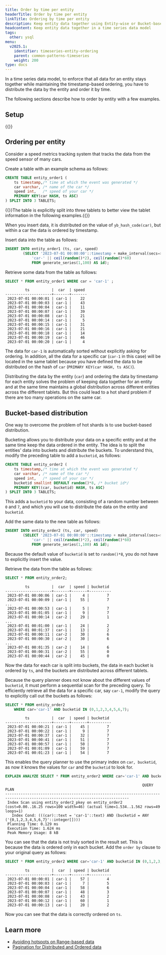 ```yaml
---
title: Order by time per entity
headerTitle: Order by time per entity
linkTitle: Ordering by time per entity
description: Keep entity data together using Entity-wise or Bucket-based ordering
headcontent: Keep entity data together in a time series data model
tags:
  other: ysql
menu:
  v2025.1:
    identifier: timeseries-entity-ordering
    parent: common-patterns-timeseries
    weight: 200
type: docs
---
```


In a time series data model, to enforce that all data for an entity stays together while maintaining the timestamp-based ordering, you have to distribute the data by the entity and order it by time.

The following sections describe how to order by entity with a few examples.

## Setup

{{<explore-setup-multinode-new>}}

## Ordering per entity

Consider a speed metrics tracking system that tracks the data from the speed sensor of many cars.

Create a table with an example schema as follows:

```sql
CREATE TABLE entity_order1 (
    ts timestamp,/* time at which the event was generated */
    car varchar, /* name of the car */
    speed int,   /* speed of your car */
    PRIMARY KEY(car HASH, ts ASC)
) SPLIT INTO 3 TABLETS;
```

{{<note>}}The table is explicitly split into three tablets to better view the tablet information in the following examples.{{</note>}}

When you insert data, it is distributed on the value of `yb_hash_code(car)`, but within a car the data is ordered by timestamp.

Insert data into the table as follows:

```sql
INSERT INTO entity_order1 (ts, car, speed)
        (SELECT '2023-07-01 00:00:00'::timestamp + make_interval(secs=>id),
            'car-' || ceil(random()*2), ceil(random()*60)
            FROM generate_series(1,100) AS id);
```

Retrieve some data from the table as follows:

```sql
SELECT * FROM entity_order1 WHERE car = 'car-1' ;
```

```output
         ts          |  car  | speed
---------------------+-------+-------
 2023-07-01 00:00:01 | car-1 |    22
 2023-07-01 00:00:03 | car-1 |    43
 2023-07-01 00:00:04 | car-1 |    11
 2023-07-01 00:00:07 | car-1 |    39
 2023-07-01 00:00:08 | car-1 |    21
 2023-07-01 00:00:14 | car-1 |     5
 2023-07-01 00:00:15 | car-1 |    31
 2023-07-01 00:00:16 | car-1 |    21
 2023-07-01 00:00:18 | car-1 |    14
 2023-07-01 00:00:19 | car-1 |    46
 2023-07-01 00:00:20 | car-1 |     4
```

The data for `car-1` is automatically sorted without explicitly asking for ordering. In addition, all the data for a specific car (`car-1` in this case) will be located in the same tablet because you have defined the data to be distributed on the hash of `car` (`PRIMARY KEY(car HASH, ts ASC)`).

Distributing the data by the entity (`car`) and ordering the data by timestamp for each entity solves the problem of keeping data together for an entity and at the same time maintains a global distribution across different entities across the different tablets. But this could lead to a hot shard problem if there are too many operations on the same car.

## Bucket-based distribution

One way to overcome the problem of hot shards is to use bucket-based distribution.

Bucketing allows you to distribute your data on a specific entity and at the same time keep the data ordered in the entity. The idea is to split the entities' data into buckets and distribute the buckets. To understand this, modify the preceding table to add a `bucketid`, as follows:

```sql
CREATE TABLE entity_order2 (
    ts timestamp,/* time at which the event was generated */
    car varchar, /* name of the car */
    speed int,   /* speed of your car */
    bucketid smallint DEFAULT random()*8, /* bucket id*/
    PRIMARY KEY((car, bucketid) HASH, ts ASC)
) SPLIT INTO 3 TABLETS;
```

This adds a `bucketid` to your data, consisting of a random number between `0` and `7`, and which you will use to distribute the data on the entity and `bucketid`.

Add the same data to the new table as follows:

```sql
INSERT INTO entity_order2 (ts, car, speed)
        (SELECT '2023-07-01 00:00:00'::timestamp + make_interval(secs=>id),
            'car-' || ceil(random()*2), ceil(random()*60)
            FROM generate_series(1,100) AS id);
```

Because the default value of `bucketid` is set to `random()*8`, you do not have to explicitly insert the value.

Retrieve the data from the table as follows:

```sql
SELECT * FROM entity_order2;
```

```output
         ts          |  car  | speed | bucketid
---------------------+-------+-------+----------
 2023-07-01 00:00:06 | car-1 |     4 |        7
 2023-07-01 00:00:09 | car-1 |    55 |        7
...
 2023-07-01 00:00:53 | car-1 |     5 |        7
 2023-07-01 00:01:05 | car-1 |     9 |        7
 2023-07-01 00:00:14 | car-2 |    29 |        1
...
 2023-07-01 00:01:00 | car-1 |    24 |        2
 2023-07-01 00:01:37 | car-1 |    13 |        2
 2023-07-01 00:00:11 | car-2 |    30 |        6
 2023-07-01 00:00:30 | car-2 |    30 |        6
...
 2023-07-01 00:01:35 | car-2 |    14 |        6
 2023-07-01 00:00:31 | car-2 |    55 |        0
 2023-07-01 00:00:44 | car-2 |    45 |        0
```

Now the data for each car is split into buckets, the data in each bucket is ordered by `ts`, and the buckets are distributed across different tablets.

Because the query planner does not know about the different values of `bucketid`, it must perform a sequential scan for the preceding query. To efficiently retrieve all the data for a specific car, say `car-1`, modify the query to explicitly call out the buckets as follows:

```sql
SELECT * FROM entity_order2
    WHERE car='car-1' AND bucketid IN (0,1,2,3,4,5,6,7);
```

```output
         ts          |  car  | speed | bucketid
---------------------+-------+-------+----------
 2023-07-01 00:00:21 | car-1 |    45 |        7
 2023-07-01 00:00:22 | car-1 |     9 |        7
 2023-07-01 00:00:37 | car-1 |    32 |        7
 2023-07-01 00:00:41 | car-1 |    51 |        7
 2023-07-01 00:00:57 | car-1 |    50 |        7
 2023-07-01 00:01:09 | car-1 |    59 |        7
 2023-07-01 00:01:23 | car-1 |    54 |        7
```

This enables the query planner to use the primary index on `car, bucketid`, as now it knows the values for `car` and the `bucketid` to look for.

```sql
EXPLAIN ANALYZE SELECT * FROM entity_order2 WHERE car='car-1' AND bucketid IN (0,1,2,3,4,5,6,7);
```

```sql{.nocopy}
                                                              QUERY PLAN
------------------------------------------------------------------------------------------------------------------------------
 Index Scan using entity_order2_pkey on entity_order2  (cost=0.00..16.25 rows=100 width=46) (actual time=1.534..1.562 rows=49 loops=1)
   Index Cond: (((car)::text = 'car-1'::text) AND (bucketid = ANY ('{0,1,2,3,4,5,6,7}'::integer[])))
 Planning Time: 0.129 ms
 Execution Time: 1.624 ms
 Peak Memory Usage: 8 kB
```

You can see that the data is not truly sorted in the result set. This is because the data is ordered only in each bucket. Add the `order by` clause to your original query as follows:

```sql
SELECT * FROM entity_order2 WHERE car='car-1' AND bucketid IN (0,1,2,3,4,5,6,7) ORDER BY ts ASC;
```

```output
         ts          |  car  | speed | bucketid
---------------------+-------+-------+----------
 2023-07-01 00:00:01 | car-1 |    57 |        4
 2023-07-01 00:00:03 | car-1 |     7 |        5
 2023-07-01 00:00:04 | car-1 |    58 |        6
 2023-07-01 00:00:07 | car-1 |    48 |        3
 2023-07-01 00:00:08 | car-1 |    43 |        2
 2023-07-01 00:00:12 | car-1 |    60 |        1
 2023-07-01 00:00:13 | car-1 |    20 |        2
```

Now you can see that the data is correctly ordered on `ts`.

## Learn more

- [Avoiding hotspots on Range-based data](https://www.yugabyte.com/blog/distributed-databases-hotspots-range-based-indexes/)
- [Pagination for Distributed and Ordered data](https://www.yugabyte.com/blog/optimize-pagination-distributed-data-maintain-ordering/)
